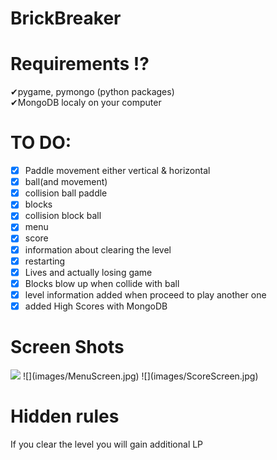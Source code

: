 # BrickBreaker

# Requirements ⁉
✔pygame, pymongo (python packages)<br>
✔MongoDB localy on your computer

# TO DO:
- [x] Paddle movement either vertical & horizontal
- [x] ball(and movement)
- [x] collision ball paddle
- [x] blocks
- [x] collision block ball
- [x] menu 
- [x] score
- [x] information about clearing the level 
- [x] restarting 
- [x] Lives and actually losing game
- [x] Blocks blow up when collide with ball
- [x] level information added when proceed to play another one
- [x] added High Scores with MongoDB

 # Screen Shots
<img src="images/GameScreen.jpg">
 ![](images/MenuScreen.jpg)
 ![](images/ScoreScreen.jpg)


 # Hidden rules 
 If you clear the level you will gain additional LP